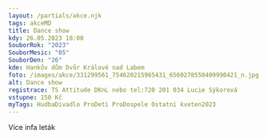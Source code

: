 ```yaml
---
layout: /partials/akce.njk
tags: akceMD
title: Dance show
kdy: 26.05.2023 18:00
SouborRok: "2023"
SouborMesic: "05"
SouborDen: "26"
kde: Hankův dům Dvůr Králové nad Labem
foto: /images/akce/331299561_754620215965431_6560278550409990421_n.jpg
alt: Dance show
registrace: TS Attitude DKnL nebo tel:720 201 034 Lucie Sýkorová
vstupne: 150 Kč
myTags: HudbaDivadlo ProDeti ProDospele Ostatni kveten2023
---
```

V﻿íce infa leták